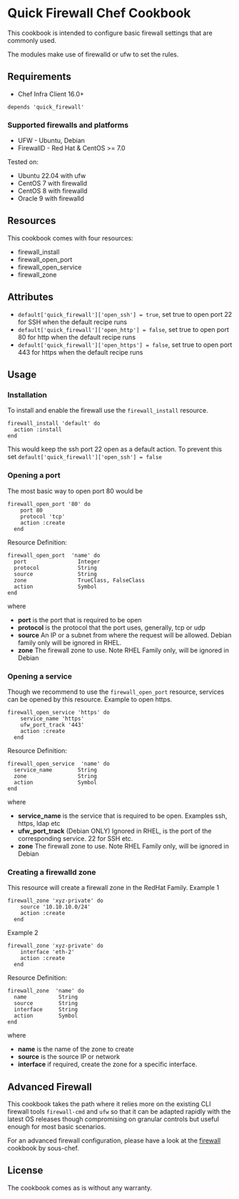 # Quick Firewall Chef Cookbook

This cookbook is intended to configure basic firewall settings that are commonly used.

The modules make use of firewalld or ufw to set the rules.


## Requirements

- Chef Infra Client 16.0+

```
depends 'quick_firewall'
```


### Supported firewalls and platforms
- UFW - Ubuntu, Debian
- FirewallD - Red Hat & CentOS >= 7.0

Tested on:

- Ubuntu 22.04 with ufw
- CentOS 7 with firewalld
- CentOS 8 with firewalld
- Oracle 9 with firewalld

## Resources

This cookbook comes with four resources:
- firewall_install
- firewall_open_port
- firewall_open_service
- firewall_zone


## Attributes

- `default['quick_firewall']['open_ssh'] = true`, set true to open port 22 for SSH when the default recipe runs
- `default['quick_firewall']['open_http'] = false`, set true to open port 80 for http when the default recipe runs
- `default['quick_firewall']['open_https'] = false`, set true to open port 443 for https when the default recipe runs

## Usage
### Installation
To install and enable the firewall use the `firewall_install` resource.
```
firewall_install 'default' do
  action :install
end
```
This would keep the ssh port 22 open as a default action.
To prevent this set 
`default['quick_firewall']['open_ssh'] = false`

### Opening a port
The most basic way to open port 80 would be
```
firewall_open_port '80' do
    port 80
    protocol 'tcp'
    action :create
  end
```

Resource Definition:
```
firewall_open_port  'name' do
  port                Integer
  protocol            String
  source              String
  zone                TrueClass, FalseClass
  action              Symbol
end
```
where
* __port__ is the port that is required to be open
* __protocol__ is the protocol that the port uses, generally, tcp or udp
* __source__ An IP or a subnet from where the request will be allowed. Debian family only will be ignored in RHEL.
* __zone__ The firewall zone to use. Note RHEL Family only, will be ignored in Debian

### Opening a service
Though we recommend to use the `firewall_open_port` resource, services can be opened by this resource.
Example to open https.
```
firewall_open_service 'https' do
    service_name 'https'
    ufw_port_track '443'
    action :create
  end
```
Resource Definition:
```
firewall_open_service  'name' do
  service_name        String
  zone                String
  action              Symbol
end
```
where
* __service_name__ is the service that is required to be open. Examples ssh, https, ldap etc
* __ufw_port_track__ (Debian ONLY) Ignored in RHEL, is the port of the corresponding service. 22 for SSH etc.
* __zone__ The firewall zone to use. Note RHEL Family only, will be ignored in Debian

### Creating a firewalld zone
This resource will create a firewall zone in the RedHat Family.
Example 1
```
firewall_zone 'xyz-private' do
    source '10.10.10.0/24'
    action :create
  end
```
Example 2
```
firewall_zone 'xyz-private' do
    interface 'eth-2'
    action :create
  end
```
Resource Definition:
```
firewall_zone  'name' do
  name          String
  source        String
  interface     String
  action        Symbol
end
```
where
* __name__ is the name of the zone to create
* __source__ is the source IP or network
* __interface__ if required, create the zone for a specific interface.


## Advanced Firewall
This cookbook takes the path where it relies more on the existing CLI firewall tools `firewall-cmd` and `ufw` so that it can be adapted rapidly with the latest OS releases though compromising on granular controls but useful enough for most basic scenarios.

For an advanced firewall configuration, please have a look at the [firewall](https://github.com/sous-chefs/firewall/) cookbook by sous-chef.

## License
The cookbook comes as is without any warranty.
